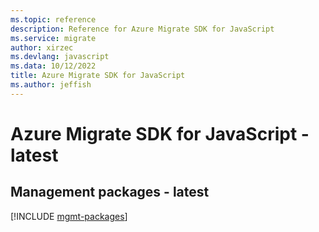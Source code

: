 ```yaml
---
ms.topic: reference
description: Reference for Azure Migrate SDK for JavaScript
ms.service: migrate
author: xirzec
ms.devlang: javascript
ms.data: 10/12/2022
title: Azure Migrate SDK for JavaScript
ms.author: jeffish
---
```

# Azure Migrate SDK for JavaScript - latest

## Management packages - latest
[!INCLUDE [mgmt-packages](migrate-mgmt-index.md)]